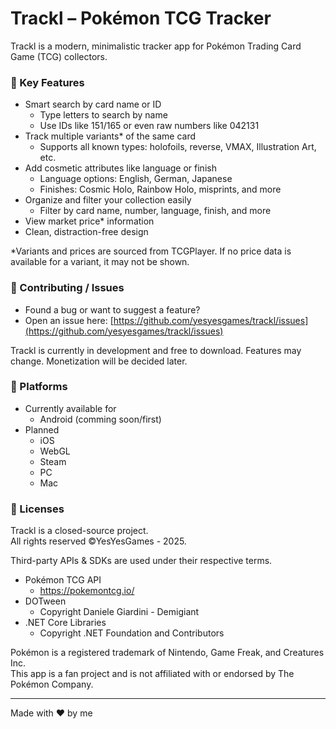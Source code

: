# Trackl – Pokémon TCG Tracker

Trackl is a modern, minimalistic tracker app for Pokémon Trading Card Game (TCG) collectors.

### 🧩 Key Features
- Smart search by card name or ID
  - Type letters to search by name
  - Use IDs like 151/165 or even raw numbers like 042131
- Track multiple variants* of the same card
  - Supports all known types: holofoils, reverse, VMAX, Illustration Art, etc.
- Add cosmetic attributes like language or finish
  - Language options: English, German, Japanese
  - Finishes: Cosmic Holo, Rainbow Holo, misprints, and more
- Organize and filter your collection easily
  - Filter by card name, number, language, finish, and more
- View market price* information
- Clean, distraction-free design

*Variants and prices are sourced from TCGPlayer. If no price data is available for a variant, it may not be shown.

### 🤝 Contributing / Issues
- Found a bug or want to suggest a feature?
- Open an issue here: [https://github.com/yesyesgames/trackl/issues](https://github.com/yesyesgames/trackl/issues)

Trackl is currently in development and free to download. Features may change. Monetization will be decided later.

### 📱 Platforms  
- Currently available for
  - Android (comming soon/first)
- Planned
  - iOS
  - WebGL
  - Steam
  - PC
  - Mac
 
### 📄 Licenses
Trackl is a closed-source project.  
All rights reserved ©YesYesGames - 2025.

Third-party APIs & SDKs are used under their respective terms.
- Pokémon TCG API
  - https://pokemontcg.io/
- DOTween
  - Copyright Daniele Giardini - Demigiant
- .NET Core Libraries
  - Copyright .NET Foundation and Contributors

Pokémon is a registered trademark of Nintendo, Game Freak, and Creatures Inc.  
This app is a fan project and is not affiliated with or endorsed by The Pokémon Company.


---

Made with ❤️ by me
